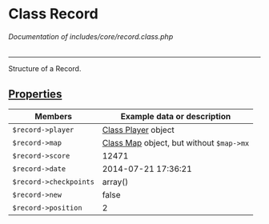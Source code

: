 # Class Record
###### Documentation of includes/core/record.class.php


***


Structure of a Record.



## [Properties](_#Properties)


| Members								| Example data or description
|-----------------------------------------------------------------------|----------------------------
| `$record->player`							| [Class Player](/Development/Classes/Player.php) object
| `$record->map`							| [Class Map](/Development/Classes/Map.php) object, but without `$map->mx`
| `$record->score`							| 12471
| `$record->date`							| 2014-07-21 17:36:21
| `$record->checkpoints`						| array()
| `$record->new`							| false
| `$record->position`							| 2
